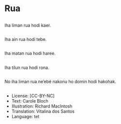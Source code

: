 # Rua

##
Iha liman rua hodi kaer.

##
Iha ain rua hodi tebe.

##
Iha matan rua hodi haree.

##
Iha tilun rua hodi rona.

##
No iha liman rua ne’ebé nakonu ho domin hodi hakohak.

##
* License: [CC-BY-NC]
* Text: Carole Bloch
* Illustration: Richard MacIntosh
* Translation: Vitalina dos Santos
* Language: tet
